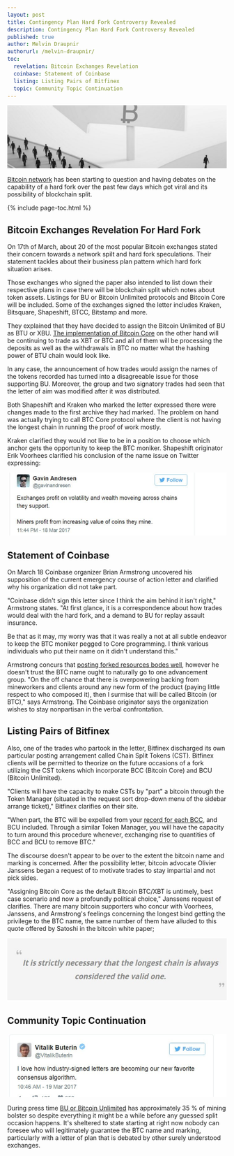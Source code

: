 ```yaml
---
layout: post
title: Contingency Plan Hard Fork Controversy Revealed
description: Contingency Plan Hard Fork Controversy Revealed
published: true
author: Melvin Draupnir
authorurl: /melvin-draupnir/
toc:
  revelation: Bitcoin Exchanges Revelation
  coinbase: Statement of Coinbase
  listing: Listing Pairs of Bitfinex
  topic: Community Topic Continuation
---
```


<p><center><img src="/images/contingency-plan-1.jpg" alt="Hard Fork"/></center></p>

<p><a href="/a-new-way-for-bitcoin-improvement-introduced-lumino-for-better-scalability/">Bitcoin network</a> has been starting to question and having debates on the capability of a hard fork over the past few days which got viral and its possibility  of blockchain split.</p>
{% include page-toc.html %}
<h2 id="revelation">Bitcoin Exchanges Revelation For Hard Fork</h2>

<p>On 17th of March, about 20 of the most popular Bitcoin exchanges stated their concern towards a network spilt and hard fork speculations. Their statement tackles about their business plan pattern which hard fork situation arises. </p>

<p>Those exchanges who signed the paper also intended to list down their respective plans in case there will be blockchain split which notes about token assets. Listings for BU or Bitcoin Unlimited protocols and Bitcoin Core will be included. Some of the exchanges signed the letter includes Kraken, Bitsquare, Shapeshift, BTCC, Bitstamp and more.</p>

<p>They explained that they have decided to  assign the Bitcoin Unlimited of BU as BTU or XBU. <a href="/bank-of-canada-studies-digital-currencies/">The implementation of Bitcoin Core</a> on the other hand will be continuing to trade as XBT or BTC and all of them will be processing the deposits as well as the withdrawals in BTC no matter what the hashing power of BTU chain would look like.</p>

<p>In any case, the announcement of how trades would assign the names of the tokens recorded has turned into a disagreeable issue for those supporting BU. Moreover, the group and two signatory trades had seen that the letter of aim was modified after it was distributed. </p>

<p>Both Shapeshift and Kraken who marked the letter expressed there were changes made to the first archive they had marked.  The problem on hand was actually trying to call BTC Core protocol where the client is not having the longest chain in running the  proof of work mostly.  </p>

<p>Kraken clarified they would not like to be in a position to choose which anchor gets the opportunity to keep the BTC moniker. Shapeshift originator Erik Voorhees clarified his conclusion of the name issue on Twitter expressing:</p>

<p><center><img src="/images/contingency-plan-2.jpg" alt="Hard Fork"/></center></p>

<h2 id="coinbase">Statement of Coinbase</h2>

<p>On March 18 Coinbase organizer Brian Armstrong uncovered his supposition of the current emergency course of action letter and clarified why his organization did not take part. </p>

<p>"Coinbase didn't sign this letter since I think the aim behind it isn't right," Armstrong states. "At first glance, it is a correspondence about how trades would deal with the hard fork, and a demand to BU for replay assault insurance. </p>

<p>Be that as it may, my worry was that it was really a not at all subtle endeavor to keep the BTC moniker pegged to Core programming. I think various individuals who put their name on it didn't understand this." </p>

<p>Armstrong concurs that <a href="/bitcoin-economy-will-be-helpful-to-conceal-greeks-richness/">posting forked resources bodes well</a>, however he doesn't trust the BTC name ought to naturally go to one advancement group. "On the off chance that there is overpowering backing from mineworkers and clients around any new form of the product (paying little respect to who composed it), then I surmise that will be called Bitcoin (or BTC)," says Armstrong. The Coinbase originator says the organization wishes to stay nonpartisan in the verbal confrontation.</p>

<h2 id="listing">Listing Pairs of Bitfinex</h2>

<p>Also, one of the trades who partook in the letter, Bitfinex discharged its own particular posting arrangement called Chain Split Tokens (CST). Bitfinex clients will be permitted to theorize on the future occasions of a fork utilizing the CST tokens which incorporate BCC (Bitcoin Core) and BCU (Bitcoin Unlimited). </p>

<p>"Clients will have the capacity to make CSTs by "part" a bitcoin through the Token Manager (situated in the request sort drop-down menu of the sidebar arrange ticket)," Bitfinex clarifies on their site. </p>

<p>"When part, the BTC will be expelled from your <a href="/bitcoin-might-be-affect-with-digital-geneva-convention/">record for each BCC</a>, and BCU included. Through a similar Token Manager, you will have the capacity to turn around this procedure whenever, exchanging rise to quantities of BCC and BCU to remove BTC." </p>

<p>The discourse doesn't appear to be over to the extent the bitcoin name and marking is concerned. After the possibility letter, bitcoin advocate Olivier Janssens began a request of to motivate trades to stay impartial and not pick sides.</p>

<p>"Assigning Bitcoin Core as the default Bitcoin BTC/XBT is untimely, best case scenario and now a profoundly political choice," Janssens request of clarifies. There are many bitcoin supporters who concur with Voorhees, Janssens, and Armstrong's feelings concerning the longest bind getting the privilege to the BTC name, the same number of them have alluded to this quote offered by Satoshi in the bitcoin white paper;</p>

<p><center><img src="/images/contingency-plan-3.jpg" alt="Hard Fork"/></center></p>

<h2 id="topic">Community Topic Continuation</h2>

<p><center><img src="/images/contingency-plan-4.jpg" alt="Hard Fork"/></center></p>

<p>During press time <a href="/dubai-to-host-a-new-world-blockchain-forum/">BU or Bitcoin Unlimited</a> has approximately 35 % of mining bolster so despite everything it might be a while before any guessed split occasion happens. It's sheltered to state starting at right now nobody can foresee who will legitimately guarantee the BTC name and marking, particularly with a letter of plan that is debated by other surely understood exchanges.</p>


